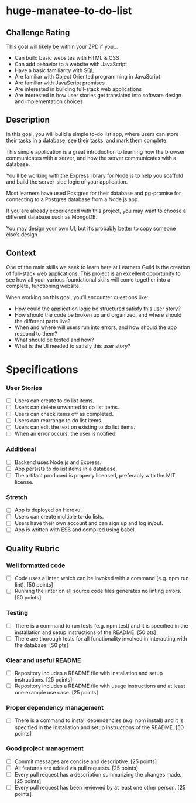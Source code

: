 # huge-manatee-to-do-list
## Challenge Rating

This goal will likely be within your ZPD if you…

- Can build basic websites with HTML & CSS
- Can add behavior to a website with JavaScript
- Have a basic familiarity with SQL
- Are familiar with Object Oriented programming in JavaScript
- Are familiar with JavaScript promises
- Are interested in building full-stack web applications
- Are interested in how user stories get translated into software design and implementation choices

## Description

In this goal, you will build a simple to-do list app, where users can store their tasks in a database, see their tasks, and mark them complete.

This simple application is a great introduction to learning how the browser communicates with a server, and how the server communicates with a database.

You’ll be working with the Express library for Node.js to help you scaffold and build the server-side logic of your application.

Most learners have used Postgres for their database and pg-promise for connecting to a Postgres database from a Node.js app.

If you are already experienced with this project, you may want to choose a different database such as MongoDB.

You may design your own UI, but it’s probably better to copy someone else’s design. 

## Context

One of the main skills we seek to learn here at Learners Guild is the creation of full-stack web applications. This project is an excellent opportunity to see how all your various foundational skills will come together into a complete, functioning website.

When working on this goal, you’ll encounter questions like:

- How could the application logic be structured satisfy this user story?
- How should the code be broken up and organized, and where should the different parts live?
- When and where will users run into errors, and how should the app respond to them?
- What should be tested and how?
- What is the UI needed to satisfy this user story?

# Specifications

### User Stories

 - [ ]  Users can create to do list items.
 - [ ]  Users can delete unwanted to do list items.
 - [ ]  Users can check items off as completed.
 - [ ]  Users can rearrange to do list items.
 - [ ]  Users can edit the text on existing to do list items.
 - [ ]  When an error occurs, the user is notified.

### Additional

 - [ ]  Backend uses Node.js and Express.
 - [ ]  App persists to do list items in a database.
 - [ ]  The artifact produced is properly licensed, preferably with the MIT license.

### Stretch

 - [ ]  App is deployed on Heroku.
 - [ ]  Users can create multiple to-do lists.
 - [ ]  Users have their own account and can sign up and log in/out.
 - [ ]  App is written with ES6 and compiled using babel.

## Quality Rubric

### Well formatted code

 - [ ] Code uses a linter, which can be invoked with a command (e.g. npm run lint). [50 points]
 - [ ] Running the linter on all source code files generates no linting errors. [50 points]

### Testing

 - [ ] There is a command to run tests (e.g. npm test) and it is specified in the installation and setup instructions of the README. [50 pts]
 - [ ] There are thorough tests for all functionality involved in interacting with the database. [50 pts]

### Clear and useful README

 - [ ] Repository includes a README file with installation and setup instructions. [25 points]
 - [ ] Repository includes a README file with usage instructions and at least one example use case. [25 points]

### Proper dependency management

 - [ ] There is a command to install dependencies (e.g. npm install) and it is specified in the installation and setup instructions of the README. [50 points]

### Good project management

 - [ ] Commit messages are concise and descriptive. [25 points]
 - [ ] All features are added via pull requests. [25 points]
 - [ ] Every pull request has a description summarizing the changes made. [25 points]
 - [ ] Every pull request has been reviewed by at least one other person. [25 points]
